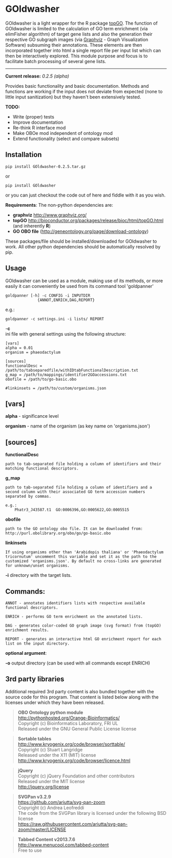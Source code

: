 

GOldwasher
=======

GOldwasher is a light wrapper for the R package 
[topGO](https://bioconductor.org/packages/release/bioc/html/topGO.html). The 
function of GOldwasher is limited to the calculation of GO term enrichment 
(via elimFisher algorithm) of target gene lists and also the generation their 
respective GO subgraph images (via 
[Graphviz](http://www.graphviz.org/) - Graph Visualization Software) 
subsuming their annotations. These elements are then incorporated together into 
html a single report file per input list which can then be  interactively 
explored. This module purpose and focus is to facilitate batch processing of 
several gene lists.

----------

**Current release:** *0.2.5 (alpha)*

Provides basic functionality and basic documentation. Methods and functions 
are working if the input does not deviate from expected (none to little input 
sanitization) but they haven't been extensively tested.


**TODO:**
  
- Write (proper) tests
- Improve documentation
- Re-think R interface mod
- Make OBOe mod independent of ontology mod
- Extend functionality (select and compare subsets)




Installation
------------

    pip install GOldwasher-0.2.5.tar.gz

or

    pip install GOldwasher

or you can just checkout the code out of here and fiddle with it as you wish.

**Requirements**:
The non-python dependencies are:

- **graphviz** http://www.graphviz.org/
- **topGO** http://bioconductor.org/packages/release/bioc/html/topGO.html (and inherently **R**)
- **GO OBO file** (http://geneontology.org/page/download-ontology)


These packages/file should be installed/downloaded for GOldwasher to work. All 
other python dependencies should be automatically resolved by pip.




Usage
-----

GOldwasher can be used as a module, making use of its methods, or more easily
it can conveniently be used from its command tool 'goldpanner'


    goldpanner [-h] -c CONFIG -i INPUTDIR
                  {ANNOT,ENRICH,DAG,REPORT}
 e.g.:

    goldpanner -c settings.ini -i lists/ REPORT

-**c**  
ini file with general settings using the following structure:


    [vars]
    alpha = 0.01  
    organism = phaeodactylum

    [sources]
    functionalDesc = /path/to/tabseparedfile/withIDtabFunctionalDescription.txt
    g_map = /path/to/mappings/identifier2GOaccessions.txt
    obofile = /path/to/go-basic.obo

    #linkinsets = /path/to/custom/organisms.json

**[vars]**
---

**alpha** - significance level  

**organism** - name of the organism (as key name on 'organisms.json')

**[sources]**
---

**functionalDesc** 

    path to tab-separated file holding a column of identifiers and their matching functional descriptors. 

**g_map** 

    path to tab-separated file holding a column of identifiers and a second column with their associated GO term accession numbers separated by commas.            

    e.g.:
        Phatr3_J43587.t1  GO:0006396,GO:0005622,GO:0005515 

**obofile** 

    path to the GO ontology obo file. It can be downloaded from: http://purl.obolibrary.org/obo/go/go-basic.obo


**linkinsets**

    If using organisms other than 'Arabidopis thaliana' or 'Phaeodactylum tricornutum' uncomment this variable and set it as the path to the customized 'organisms.json'. By default no cross-links are generated for unknown/unset organisms.


**-i** directory with the target lists.


  **Commands**:
  ---

    ANNOT - annotates identifiers lists with respective available functional descriptors.

    ENRICH - performs GO term enrichment on the annotated lists.

    DAG - generates color-coded GO graph image (svg format) from (topGO) enrichment results.

    REPORT - generates an interactive html GO enrichment report for each list on the input directory.  



**optional argument**:

**-o** output directory (can be used with all commands except ENRICH)







3rd party libraries
-------

Additional required 3rd party content is also bundled together with the source 
code for this program. That content is listed below along with the licenses 
under which they have been released.

> **OBO Ontology python module**  
http://pythonhosted.org/Orange-Bioinformatics/  
Copyright (c) Bioinformatics Laboratory, FRI UL  
Released under the GNU General Public License license

> **Sortable tables**  
http://www.kryogenix.org/code/browser/sorttable/  
Copyright (c) Stuart Langridge   
Released under the X11 (MIT) license  
http://www.kryogenix.org/code/browser/licence.html  

> **jQuery**  
  Copyright (c) jQuery Foundation and other contributors  
  Released under the MIT license  
  http://jquery.org/license  

> **SVGPan v3.2.9**  
  https://github.com/ariutta/svg-pan-zoom  
  Copyright (c) Andrea Leofreddi  
  The code from the SVGPan library is licensed under the following BSD license  
  https://raw.githubusercontent.com/ariutta/svg-pan-zoom/master/LICENSE  

> **Tabbed Content v2013.7.6**  
  http://www.menucool.com/tabbed-content  
  Free to use